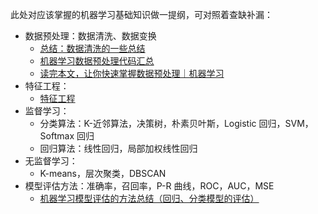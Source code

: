 此处对应该掌握的机器学习基础知识做一提纲，可对照着查缺补漏：

- 数据预处理：数据清洗、数据变换
    - [总结：数据清洗的一些总结](https://blog.csdn.net/MrLevo520/article/details/77573757)
    - [机器学习数据预处理代码汇总](https://blog.csdn.net/weixin_35757704/article/details/89280715?ops_request_misc=%257B%2522request%255Fid%2522%253A%2522164553726516780264084676%2522%252C%2522scm%2522%253A%252220140713.130102334.pc%255Fall.%2522%257D&request_id=164553726516780264084676&biz_id=0&utm_medium=distribute.pc_search_result.none-task-blog-2)
    - [读完本文，让你快速掌握数据预处理｜机器学习](https://zhuanlan.zhihu.com/p/135237642)
- 特征工程：
    - [特征工程](https://blog.csdn.net/lc013/article/details/100033144?spm=1001.2101.3001.6650.3&utm_medium=distribute.pc_relevant.none-task-blog-2%7Edefault%7ECTRLIST%7ERate-3.pc_relevant_paycolumn_v3&depth_1-utm_source=distribute.pc_relevant.none-task-blog-2%7Edefault%7ECTRLIST%7ERate-3.pc_relevant_paycolumn_v3&utm_relevant_index=6)
- 监督学习：
    - 分类算法：K-近邻算法，决策树，朴素贝叶斯，Logistic 回归，SVM，Softmax 回归
    - 回归算法：线性回归，局部加权线性回归
- 无监督学习：
    - K-means，层次聚类，DBSCAN
- 模型评估方法：准确率，召回率，P-R 曲线，ROC，AUC，MSE
    - [机器学习模型评估的方法总结（回归、分类模型的评估）](https://blog.csdn.net/sinat_16388393/article/details/91427631?ops_request_misc=%257B%2522request%255Fid%2522%253A%2522164639688216780264063596%2522%252C%2522scm%2522%253A%252220140713.130102334..%2522%257D&request_id=164639688216780264063596&biz_id=0&utm_medium=distribute.pc_search_result.none-task-blog-2)